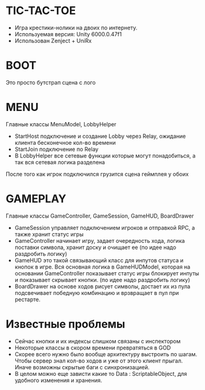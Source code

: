 # TIC-TAC-TOE
- Игра крестики-нолики на двоих по интернету.
- Используемая версия: Unity 6000.0.47f1
- Использован Zenject + UniRx 
# BOOT
Это просто бутстрап сцена с лого
# MENU
Главные классы MenuModel, LobbyHelper
- StartHost подключение и создание Lobby через Relay, ожидание клиента бесконечное кол-во времени
- StartJoin подключение по Relay
- В LobbyHelper все сетевые функции которые могут понадобиться, а так вся сетевая логика разделена

После того как игрок подключился грузится сцена геймплея у обоих
# GAMEPLAY
Главные классы GameController, GameSession, GameHUD, BoardDrawer
- GameSession управляет подключением игроков и отправкой RPC, а также хранит статус игры
- GameController начинает игру, задает очередность хода, логика поставки символа, хранит доску и очищает ее (по идее надо раздробить логику)
- GameHUD это такой связывающий класс для инпутов статуса и кнопок в игре. Вся основная логика в GameHUDModel, которая на основании GameController показывает статус игры блокирует инпуты и показывает скрывает кнопки. (по идее надо раздробить логику)
- BoardDrawer на основе ходов рисует символы, достает их из пула подсвечивает победную комбинацию и врзвращает в пул при рестарте.
# Известные проблемы
- Сейчас кнопки и их индексы слишком связаны с инспектором
- Некоторые классы в скором времени превратяться в GOD
- Скорее всего нужно было вообще архитектуру выстроить по шагам. Чтобы сервер знал кол-во ходов и уже от этого клиент прыгал. Иначе возможны скрытые баги с синхронизацией.
- В целом можно еще зависти какие то Data : ScriptableObject, для удобного изменения и хранения.
